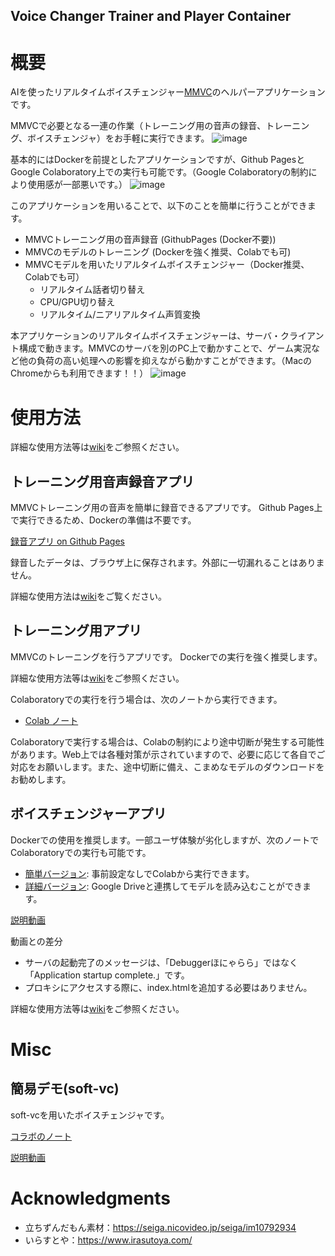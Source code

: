 Voice Changer Trainer and Player Container
----
# 概要
AIを使ったリアルタイムボイスチェンジャー[MMVC](https://github.com/isletennos/MMVC_Trainer)のヘルパーアプリケーションです。

MMVCで必要となる一連の作業（トレーニング用の音声の録音、トレーニング、ボイスチェンジャ）をお手軽に実行できます。
![image](https://user-images.githubusercontent.com/48346627/201169523-836e0f9e-2aca-4023-887c-52ecc219bcca.png)


基本的にはDockerを前提としたアプリケーションですが、Github PagesとGoogle Colaboratory上での実行も可能です。（Google Colaboratoryの制約により使用感が一部悪いです。）
![image](https://user-images.githubusercontent.com/48346627/201169876-36c33af9-f2d4-4746-9ddb-21186b94f6fc.png)

このアプリケーションを用いることで、以下のことを簡単に行うことができます。

- MMVCトレーニング用の音声録音 (GithubPages (Docker不要))
- MMVCのモデルのトレーニング (Dockerを強く推奨、Colabでも可)
- MMVCモデルを用いたリアルタイムボイスチェンジャー（Docker推奨、Colabでも可）
  - リアルタイム話者切り替え
  - CPU/GPU切り替え
  - リアルタイム/ニアリアルタイム声質変換


本アプリケーションのリアルタイムボイスチェンジャーは、サーバ・クライアント構成で動きます。MMVCのサーバを別のPC上で動かすことで、ゲーム実況など他の負荷の高い処理への影響を抑えながら動かすことができます。（MacのChromeからも利用できます！！）
![image](https://user-images.githubusercontent.com/48346627/201170195-88114174-0237-4610-b828-4fe08fe212e9.png)


# 使用方法

詳細な使用方法等は[wiki](https://github.com/w-okada/voice-changer/wiki)をご参照ください。


## トレーニング用音声録音アプリ

MMVCトレーニング用の音声を簡単に録音できるアプリです。
Github Pages上で実行できるため、Dockerの準備は不要です。

[録音アプリ on Github Pages](https://w-okada.github.io/voice-changer/)

録音したデータは、ブラウザ上に保存されます。外部に一切漏れることはありません。

詳細な使用方法は[wiki](https://github.com/w-okada/voice-changer/wiki/500_%E3%83%AC%E3%82%B3%E3%83%BC%E3%83%80%E3%83%BC)をご覧ください。


## トレーニング用アプリ
MMVCのトレーニングを行うアプリです。
Dockerでの実行を強く推奨します。

詳細な使用方法等は[wiki](https://github.com/w-okada/voice-changer/wiki)をご参照ください。

Colaboratoryでの実行を行う場合は、次のノートから実行できます。
- [Colab ノート](https://github.com/w-okada/voice-changer/blob/master/MMVCTrainerFrontendDemo.ipynb)

Colaboratoryで実行する場合は、Colabの制約により途中切断が発生する可能性があります。Web上では各種対策が示されていますので、必要に応じて各自でご対応をお願いします。また、途中切断に備え、こまめなモデルのダウンロードをお勧めします。

## ボイスチェンジャーアプリ
Dockerでの使用を推奨します。一部ユーザ体験が劣化しますが、次のノートでColaboratoryでの実行も可能です。
- [簡単バージョン](https://github.com/w-okada/voice-changer/blob/master/VoiceChangerDemo_Simple.ipynb): 事前設定なしでColabから実行できます。 
- [詳細バージョン](https://github.com/w-okada/voice-changer/blob/master/VoiceChangerDemo.ipynb): Google Driveと連携してモデルを読み込むことができます。

[説明動画](https://twitter.com/DannadoriYellow/status/1564897136999022592)

動画との差分

- サーバの起動完了のメッセージは、「Debuggerほにゃらら」ではなく「Application startup complete.」です。
- プロキシにアクセスする際に、index.htmlを追加する必要はありません。

詳細な使用方法等は[wiki](https://github.com/w-okada/voice-changer/wiki)をご参照ください。

# Misc
## 簡易デモ(soft-vc)
soft-vcを用いたボイスチェンジャです。

[コラボのノート](https://github.com/w-okada/voice-changer/blob/master/SoftVcDemo.ipynb)

[説明動画](https://user-images.githubusercontent.com/48346627/191019809-e7ae7c86-4b44-45f3-9dc3-3dc668992db4.mp4
)



# Acknowledgments
- 立ちずんだもん素材：https://seiga.nicovideo.jp/seiga/im10792934
- いらすとや：https://www.irasutoya.com/
